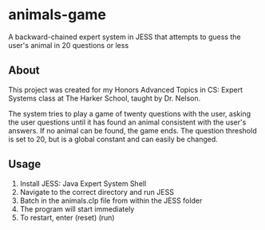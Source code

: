 # animals-game
A backward-chained expert system in JESS that attempts to guess the user's animal in 20 questions or less

## About
This project was created for my Honors Advanced Topics in CS: Expert Systems class at The Harker School, taught by Dr. Nelson.

The system tries to play a game of twenty questions with the user, asking the user questions until it has found an animal consistent with the user's answers. If no animal can be found, the game ends. The question threshold is set to 20, but is a global constant and can easily be changed.

## Usage
1.  Install JESS: Java Expert System Shell
2.  Navigate to the correct directory and run JESS
3.  Batch in the animals.clp file from within the JESS folder
4.  The program will start immediately
5.  To restart, enter (reset) (run)
